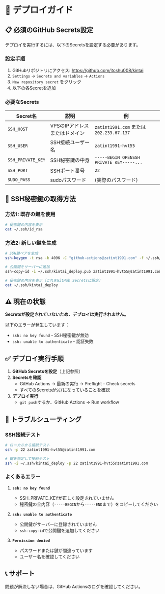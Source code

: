 # 🚀 デプロイガイド

## 📋 必須のGitHub Secrets設定

デプロイを実行するには、以下のSecretsを設定する必要があります。

### 設定手順

1. GitHubリポジトリにアクセス: https://github.com/itoshu008/kintai
2. `Settings` → `Secrets and variables` → `Actions`
3. `New repository secret` をクリック
4. 以下の各Secretを追加

### 必要なSecrets

| Secret名 | 説明 | 例 |
|---------|------|-----|
| `SSH_HOST` | VPSのIPアドレスまたはドメイン | `zatint1991.com` または `202.233.67.137` |
| `SSH_USER` | SSH接続ユーザー名 | `zatint1991-hvt55` |
| `SSH_PRIVATE_KEY` | SSH秘密鍵の中身 | `-----BEGIN OPENSSH PRIVATE KEY-----...` |
| `SSH_PORT` | SSHポート番号 | `22` |
| `SUDO_PASS` | sudoパスワード | (実際のパスワード) |

## 🔐 SSH秘密鍵の取得方法

### 方法1: 既存の鍵を使用

```bash
# 秘密鍵の内容を表示
cat ~/.ssh/id_rsa
```

### 方法2: 新しい鍵を生成

```bash
# SSH鍵ペアを生成
ssh-keygen -t rsa -b 4096 -C "github-actions@zatint1991.com" -f ~/.ssh/kintai_deploy

# 公開鍵をサーバーに追加
ssh-copy-id -i ~/.ssh/kintai_deploy.pub zatint1991-hvt55@zatint1991.com

# 秘密鍵の内容を表示（これをGitHub Secretsに設定）
cat ~/.ssh/kintai_deploy
```

## ⚠️ 現在の状態

**Secretsが設定されていないため、デプロイは実行されません。**

以下のエラーが発生しています：
- `ssh: no key found` - SSH秘密鍵が無効
- `ssh: unable to authenticate` - 認証失敗

## ✅ デプロイ実行手順

1. **GitHub Secretsを設定**（上記参照）
2. **Secretsを確認**
   - GitHub Actions → 最新の実行 → Preflight - Check secrets
   - すべてのSecretsが`SET`になっていることを確認
3. **デプロイ実行**
   - `git push`するか、GitHub Actions → Run workflow

## 🔧 トラブルシューティング

### SSH接続テスト

```bash
# ローカルから接続テスト
ssh -p 22 zatint1991-hvt55@zatint1991.com

# 鍵を指定して接続テスト
ssh -i ~/.ssh/kintai_deploy -p 22 zatint1991-hvt55@zatint1991.com
```

### よくあるエラー

1. **`ssh: no key found`**
   - SSH_PRIVATE_KEYが正しく設定されていません
   - 秘密鍵の全内容（`-----BEGIN`から`-----END`まで）をコピーしてください

2. **`ssh: unable to authenticate`**
   - 公開鍵がサーバーに登録されていません
   - `ssh-copy-id`で公開鍵を追加してください

3. **`Permission denied`**
   - パスワードまたは鍵が間違っています
   - ユーザー名を確認してください

## 📞 サポート

問題が解決しない場合は、GitHub Actionsのログを確認してください。

